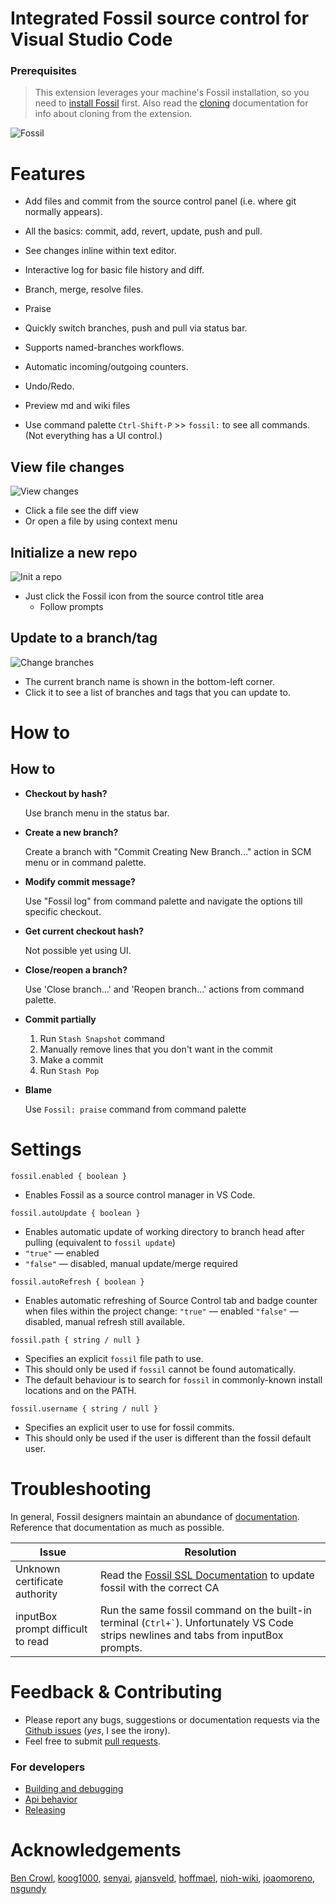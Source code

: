 # Integrated Fossil source control for Visual Studio Code

### Prerequisites

> This extension leverages your machine's Fossil installation,
so you need to
[install Fossil](https://www.fossil-scm.org/fossil/doc/trunk/www/quickstart.wiki)
first. Also read the [cloning](/docs/cloning.md) documentation for info
about cloning from the extension.

![Fossil](images/fossil.png)

# Features

* Add files and commit from the source control panel
  (i.e. where git normally appears).

* All the basics: commit, add, revert, update, push and pull.

* See changes inline within text editor.

* Interactive log for basic file history and diff.

* Branch, merge, resolve files.

* Praise

* Quickly switch branches, push and pull via status bar.

* Supports named-branches workflows.

* Automatic incoming/outgoing counters.

* Undo/Redo.

* Preview md and wiki files

* Use command palette `Ctrl-Shift-P` >> `fossil:` to see all commands. (Not everything has a UI control.)


## View file changes
![View changes](images/fossil-diff.gif)

  * Click a file see the diff view
  * Or open a file by using context menu

## Initialize a new repo

![Init a repo](images/init.gif)

  * Just click the Fossil icon from the source control title area
    * Follow prompts

## Update to a branch/tag

![Change branches](images/change-branch.gif)

  * The current branch name is shown in the bottom-left corner.
  * Click it to see a list of branches and tags that you can update to.

# How to

## How to

* **Checkout by hash?**

  Use branch menu in the status bar.

* **Create a new branch?**

  Create a branch with "Commit Creating New Branch..." action in SCM menu or in command palette.

* **Modify commit message?**

  Use "Fossil log" from command palette and navigate the options till specific checkout.

* **Get current checkout hash?**

  Not possible yet using UI.

* **Close/reopen a branch?**

  Use 'Close branch...' and 'Reopen branch...' actions from command palette.

* **Commit partially**

  1. Run `Stash Snapshot` command
  2. Manually remove lines that you don't want in the commit
  3. Make a commit
  4. Run `Stash Pop`

* **Blame**

  Use `Fossil: praise` command from command palette

# Settings

`fossil.enabled { boolean }`

  * Enables Fossil as a source control manager in VS Code.

`fossil.autoUpdate { boolean }`

  * Enables automatic update of working directory to branch head after
  pulling (equivalent to `fossil update`)
  *  `"true"` &mdash; enabled
  *  `"false"` &mdash; disabled, manual update/merge required

`fossil.autoRefresh { boolean }`

  * Enables automatic refreshing of Source Control tab and badge counter
  when files within the project change:
  `"true"` &mdash; enabled
  `"false"` &mdash; disabled, manual refresh still available.

`fossil.path { string / null }`

  * Specifies an explicit `fossil` file path to use.
  * This should only be used if `fossil` cannot be found automatically.
  * The default behaviour is to search for `fossil` in commonly-known
    install locations and on the PATH.

`fossil.username { string / null }`

  * Specifies an explicit user to use for fossil commits.
  * This should only be used if the user is different than the fossil default user.

# Troubleshooting

In general, Fossil designers maintain an abundance of
[documentation](https://fossil-scm.org/home/doc/trunk/www/permutedindex.html).
Reference that documentation as much as possible.

| Issue | Resolution
--------|----------------------------------------------------------------
| Unknown certificate authority | Read the [Fossil SSL Documentation](https://fossil-scm.org/home/doc/trunk/www/ssl.wiki#certs) to update fossil with the correct CA |
| inputBox prompt difficult to read | Run the same fossil command on the built-in terminal (<code>Ctrl+`</code>). Unfortunately VS Code strips newlines and tabs from inputBox prompts. |


# Feedback & Contributing

* Please report any bugs, suggestions or documentation requests via the
[Github issues](https://github.com/koog1000/vscode-fossil/issues)
(_yes_, I see the irony).
* Feel free to submit
[pull requests](https://github.com/koog1000/vscode-fossil/pulls).


### For developers

* [Building and debugging](docs/dev/build.md)
* [Api behavior](docs/dev/api.md)
* [Releasing](docs/dev/release.md)

# Acknowledgements

[Ben Crowl](https://github.com/mrcrowl),
[koog1000](https://github.com/koog1000),
[senyai](https://github.com/senyai),
[ajansveld](https://github.com/ajansveld), [hoffmael](https://github.com/hoffmael), [nioh-wiki](https://github.com/nioh-wiki), [joaomoreno](https://github.com/joaomoreno), [nsgundy](https://github.com/nsgundy)
